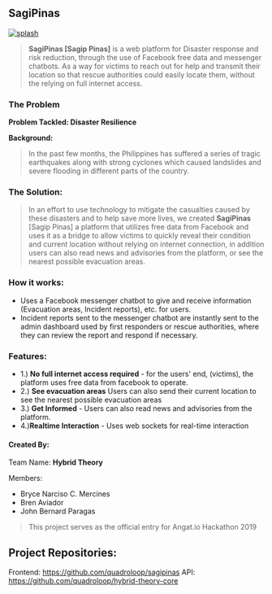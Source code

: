 
## SagiPinas
[![splash](https://quadroloop.github.io/bobaux/sagip.png)]()

> __SagiPinas [Sagip Pinas]__ is a web platform for Disaster response and risk reduction, through the use of Facebook free data and messenger chatbots. As a way for victims to reach out for help and transmit their location so that rescue authorities could easily locate them, without the relying on full internet access.

### The Problem
__Problem Tackled: Disaster Resilience__

__Background:__
> In the past few months, the Philippines has suffered a series of tragic earthquakes along with strong cyclones which caused landslides and severe flooding in different parts of the country.

### The Solution:

> In an effort to use technology to mitigate the casualties caused by these disasters and to help save more lives, we created __SagiPinas__ [Sagip Pinas] a platform that utilizes free data from Facebook and uses it as a bridge to allow victims to quickly reveal their condition and current location without relying on internet connection, in addition users can also read news and advisories from the platform, or see the nearest possible evacuation areas.

### How it works:
 - Uses a Facebook messenger chatbot to give and receive information (Evacuation areas, Incident reports), etc. for users.
 - Incident reports sent to the messenger chatbot are instantly sent to the admin dashboard used by first responders or rescue authorities, where they can review the report and respond if necessary.

### Features:
- 1.) __No full internet access required__ - for the users' end, (victims), the platform uses free data from facebook to    operate.
- 2.) __See evacuation areas__ Users can also send their current location to see the nearest possible evacuation areas
- 3.) __Get Informed__ - Users can also read news and advisories from the platform.
- 4.)__Realtime Interaction__ - Uses web sockets for real-time interaction

#### Created By:
Team Name: __Hybrid Theory__

Members:
 - Bryce Narciso C. Mercines
 - Bren Aviador
 - John Bernard Paragas

> This project serves as the official entry for Angat.io Hackathon 2019

## Project Repositories:
Frontend: https://github.com/quadroloop/sagipinas
API: https://github.com/quadroloop/hybrid-theory-core
